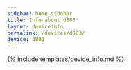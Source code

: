 ```yaml
---
sidebar: home_sidebar
title: Info about d803
layout: deviceinfo
permalink: /devices/d803/
device: d803
---
```

{% include templates/device_info.md %}
